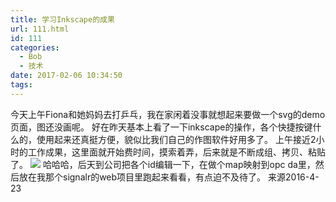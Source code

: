 ```yaml
---
title: 学习Inkscape的成果
url: 111.html
id: 111
categories:
  - Bob
  - 技术
date: 2017-02-06 10:34:50
tags:
---
```


今天上午Fiona和她妈妈去打乒乓，我在家闲着没事就想起来要做一个svg的demo页面，图还没画呢。 好在昨天基本上看了一下inkscape的操作，各个快捷按键什么的，使用起来还真挺方便，貌似比我们自己的作图软件好用多了。 上午接近2小时的工作成果，这里面就开始费时间，摸索着弄，后来就是不断成组、拷贝、粘贴了。 ![](http://imfiona.cn/wp/wp-content/uploads/2017/02/1-1024x576-300x169.jpg) 哈哈哈，后天到公司把各个id编辑一下，在做个map映射到opc da里，然后放在我那个signalr的web项目里跑起来看看，有点迫不及待了。 来源2016-4-23